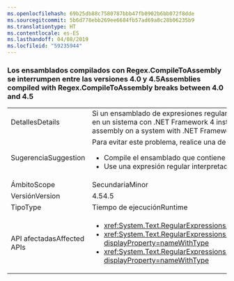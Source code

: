 ```yaml
---
ms.openlocfilehash: 69b25db88c7580787bbb47fb0902b6bb072f8dde
ms.sourcegitcommit: 5b6d778ebb269ee6684fb57ad69a8c28b06235b9
ms.translationtype: HT
ms.contentlocale: es-ES
ms.lasthandoff: 04/08/2019
ms.locfileid: "59235944"
---
```

### <a name="assemblies-compiled-with-regexcompiletoassembly-breaks-between-40-and-45"></a><span data-ttu-id="a73e2-101">Los ensamblados compilados con Regex.CompileToAssembly se interrumpen entre las versiones 4.0 y 4.5</span><span class="sxs-lookup"><span data-stu-id="a73e2-101">Assemblies compiled with Regex.CompileToAssembly breaks between 4.0 and 4.5</span></span>

|   |   |
|---|---|
|<span data-ttu-id="a73e2-102">Detalles</span><span class="sxs-lookup"><span data-stu-id="a73e2-102">Details</span></span>|<span data-ttu-id="a73e2-103">Si un ensamblado de expresiones regulares compiladas se crea con .NET Framework 4.5 pero tiene como destino .NET Framework 4, se inicia una excepción al intentar usar una de las expresiones regulares de ese ensamblado en un sistema con .NET Framework 4 instalado.</span><span class="sxs-lookup"><span data-stu-id="a73e2-103">If an assembly of compiled regular expressions is built with the .NET Framework 4.5 but targets the .NET Framework 4, attempting to use one of the regular expressions in that assembly on a system with .NET Framework 4 installed throws an exception.</span></span>|
|<span data-ttu-id="a73e2-104">Sugerencia</span><span class="sxs-lookup"><span data-stu-id="a73e2-104">Suggestion</span></span>|<span data-ttu-id="a73e2-105">Para evitar este problema, realice una de las acciones siguientes:</span><span class="sxs-lookup"><span data-stu-id="a73e2-105">To work around this problem, you can do either of the following:</span></span><ul><li><span data-ttu-id="a73e2-106">Compile el ensamblado que contiene las expresiones regulares con .NET Framework 4.</span><span class="sxs-lookup"><span data-stu-id="a73e2-106">Build the assembly that contains the regular expressions with the .NET Framework 4.</span></span></li><li><span data-ttu-id="a73e2-107">Use una expresión regular interpretada.</span><span class="sxs-lookup"><span data-stu-id="a73e2-107">Use an interpreted regular expression.</span></span></li></ul>|
|<span data-ttu-id="a73e2-108">Ámbito</span><span class="sxs-lookup"><span data-stu-id="a73e2-108">Scope</span></span>|<span data-ttu-id="a73e2-109">Secundaria</span><span class="sxs-lookup"><span data-stu-id="a73e2-109">Minor</span></span>|
|<span data-ttu-id="a73e2-110">Versión</span><span class="sxs-lookup"><span data-stu-id="a73e2-110">Version</span></span>|<span data-ttu-id="a73e2-111">4.5</span><span class="sxs-lookup"><span data-stu-id="a73e2-111">4.5</span></span>|
|<span data-ttu-id="a73e2-112">Tipo</span><span class="sxs-lookup"><span data-stu-id="a73e2-112">Type</span></span>|<span data-ttu-id="a73e2-113">Tiempo de ejecución</span><span class="sxs-lookup"><span data-stu-id="a73e2-113">Runtime</span></span>|
|<span data-ttu-id="a73e2-114">API afectadas</span><span class="sxs-lookup"><span data-stu-id="a73e2-114">Affected APIs</span></span>|<ul><li><xref:System.Text.RegularExpressions.Regex.CompileToAssembly(System.Text.RegularExpressions.RegexCompilationInfo[],System.Reflection.AssemblyName)?displayProperty=nameWithType></li><li><xref:System.Text.RegularExpressions.Regex.CompileToAssembly(System.Text.RegularExpressions.RegexCompilationInfo[],System.Reflection.AssemblyName,System.Reflection.Emit.CustomAttributeBuilder[])?displayProperty=nameWithType></li><li><xref:System.Text.RegularExpressions.Regex.CompileToAssembly(System.Text.RegularExpressions.RegexCompilationInfo[],System.Reflection.AssemblyName,System.Reflection.Emit.CustomAttributeBuilder[],System.String)?displayProperty=nameWithType></li></ul>|
